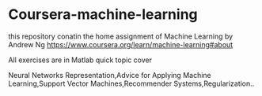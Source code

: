# Coursera-machine-learning

this repository conatin the home assignment of Machine Learning by Andrew Ng https://www.coursera.org/learn/machine-learning#about

All exercises are in Matlab
quick topic cover

Neural Networks Representation,Advice for Applying Machine Learning,Support Vector Machines,Recommender Systems,Regularization..
